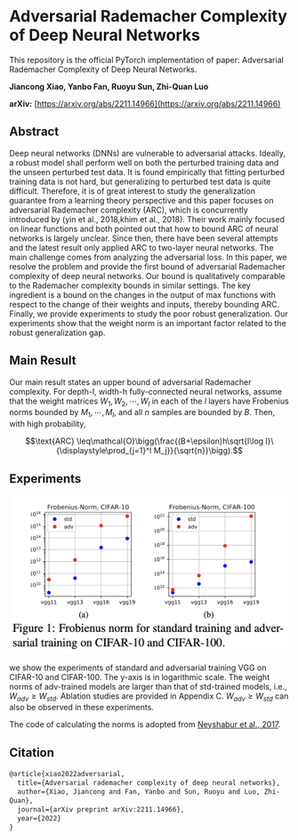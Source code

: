 # Adversarial Rademacher Complexity of Deep Neural Networks

This repository is the official PyTorch implementation of paper: Adversarial Rademacher Complexity of Deep Neural Networks.

**Jiancong Xiao, Yanbo Fan, Ruoyu Sun, Zhi-Quan Luo**

**arXiv:** [https://arxiv.org/abs/2211.14966](https://arxiv.org/abs/2211.14966) 

## Abstract

Deep neural networks (DNNs) are vulnerable to adversarial attacks. Ideally, a robust model shall perform well on both the perturbed training data and the unseen perturbed test data. It is found empirically that fitting perturbed training data is not hard, but generalizing to perturbed test data is quite difficult. Therefore, it is of great interest to study the generalization guarantee from a learning theory perspective and this paper focuses on adversarial Rademacher complexity (ARC), which is concurrently introduced by (yin et al., 2018,khim et al., 2018). Their work mainly focused on linear functions and both pointed out that how to bound ARC of neural networks is largely unclear. Since then, there have been several attempts and the latest result only applied ARC to two-layer neural networks. The main challenge comes from analyzing the adversarial loss. In this paper, we resolve the problem and provide the first bound of adversarial Rademacher complexity of deep neural networks. Our bound is qualitatively comparable to the Rademacher complexity bounds in similar settings. The key ingredient is a bound on the changes in the output of max functions with respect to the change of their weights and inputs, thereby bounding ARC. Finally, we provide experiments to study the poor robust generalization. Our experiments show that the weight norm is an important factor related to the robust generalization gap.


## Main Result
Our main result states an upper bound of adversarial Rademacher complexity. For depth-l, width-h fully-connected neural networks, assume that the weight matrices $W_1,W_2,\cdots,W_l$ in each of the $l$ layers have Frobenius norms bounded by $M_1,\cdots,M_l$, and all $n$ samples are bounded by $B$. Then, with high probability, 

$$\text{ARC}
\leq\mathcal{O}\bigg(\frac{(B+\epsilon)h\sqrt{l\log l}\ {\displaystyle\prod_{j=1}^l M_j}}{\sqrt{n}}\bigg).$$


## Experiments
<div align=center><img src="./image/norm.jpg" width="500"/></div>

we show the experiments of standard and adversarial training VGG on CIFAR-10 and CIFAR-100. The y-axis is in logarithmic scale. The weight norms of adv-trained models are larger than that of std-trained models, i.e., $W_{adv}\geq W_{std}$. Ablation studies are provided in Appendix C. $W_{adv}\geq W_{std}$ can also be observed in these experiments.

The code of calculating the norms is adopted from [Neyshabur et al., 2017](https://github.com/bneyshabur/generalization-bounds).
## Citation
```
@article{xiao2022adversarial,
  title={Adversarial rademacher complexity of deep neural networks},
  author={Xiao, Jiancong and Fan, Yanbo and Sun, Ruoyu and Luo, Zhi-Quan},
  journal={arXiv preprint arXiv:2211.14966},
  year={2022}
}
```
